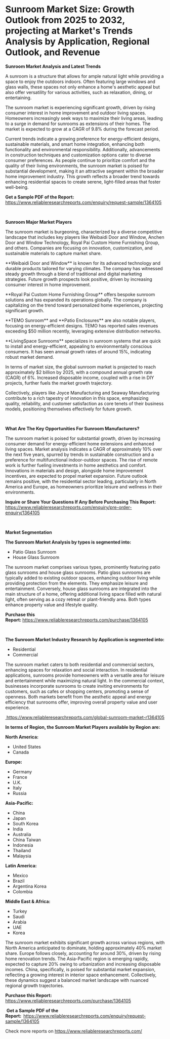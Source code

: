 <p><h1>Sunroom Market Size: Growth Outlook from 2025 to 2032, projecting at Market's Trends Analysis by Application, Regional Outlook, and Revenue</h1></p><p><strong>Sunroom Market Analysis and Latest Trends</strong></p>
<p><p>A sunroom is a structure that allows for ample natural light while providing a space to enjoy the outdoors indoors. Often featuring large windows and glass walls, these spaces not only enhance a home's aesthetic appeal but also offer versatility for various activities, such as relaxation, dining, or entertaining. </p><p>The sunroom market is experiencing significant growth, driven by rising consumer interest in home improvement and outdoor living spaces. Homeowners increasingly seek ways to maximize their living areas, leading to a surge in demand for sunrooms as extensions of their homes. The market is expected to grow at a CAGR of 9.8% during the forecast period. </p><p>Current trends indicate a growing preference for energy-efficient designs, sustainable materials, and smart home integration, enhancing both functionality and environmental responsibility. Additionally, advancements in construction techniques and customization options cater to diverse consumer preferences. As people continue to prioritize comfort and the quality of their living environments, the sunroom market is poised for substantial development, making it an attractive segment within the broader home improvement industry. This growth reflects a broader trend towards enhancing residential spaces to create serene, light-filled areas that foster well-being.</p></p>
<p><strong>Get a Sample PDF of the Report:&nbsp;</strong> <a href="https://www.reliableresearchreports.com/enquiry/request-sample/1364105?utm_campaign=2251&utm_medium=2&utm_source=Github&utm_content=ia&utm_term=04042025&utm_id=sunroom">https://www.reliableresearchreports.com/enquiry/request-sample/1364105</a></p>
<p>&nbsp;</p>
<p><strong>Sunroom Major Market Players</strong></p>
<p><p>The sunroom market is burgeoning, characterized by a diverse competitive landscape that includes key players like Weibaidi Door and Window, Anchen Door and Window Technology, Royal Pai Custom Home Furnishing Group, and others. Companies are focusing on innovation, customization, and sustainable materials to capture market share.</p><p>**Weibaidi Door and Window** is known for its advanced technology and durable products tailored for varying climates. The company has witnessed steady growth through a blend of traditional and digital marketing strategies. Future growth prospects look positive, driven by increasing consumer interest in home improvement.</p><p>**Royal Pai Custom Home Furnishing Group** offers bespoke sunroom solutions and has expanded its operations globally. The company is capitalizing on the trend toward personalized home experiences, projecting significant growth. </p><p>**TEMO Sunroom** and **Patio Enclosures** are also notable players, focusing on energy-efficient designs. TEMO has reported sales revenues exceeding $50 million recently, leveraging extensive distribution networks. </p><p>**LivingSpace Sunrooms** specializes in sunroom systems that are quick to install and energy-efficient, appealing to environmentally conscious consumers. It has seen annual growth rates of around 15%, indicating robust market demand.</p><p>In terms of market size, the global sunroom market is projected to reach approximately $2 billion by 2025, with a compound annual growth rate (CAGR) of 6%. Increased disposable income, coupled with a rise in DIY projects, further fuels the market growth trajectory.</p><p>Collectively, players like Joyce Manufacturing and Seaway Manufacturing contribute to a rich tapestry of innovation in this space, emphasizing quality, reliability, and customer satisfaction as core tenets of their business models, positioning themselves effectively for future growth.</p></p>
<p>&nbsp;</p>
<p><strong>What Are The Key Opportunities For Sunroom Manufacturers?</strong></p>
<p><p>The sunroom market is poised for substantial growth, driven by increasing consumer demand for energy-efficient home extensions and enhanced living spaces. Market analysis indicates a CAGR of approximately 10% over the next five years, spurred by trends in sustainable construction and a preference for multifunctional indoor-outdoor spaces. The rise of remote work is further fueling investments in home aesthetics and comfort. Innovations in materials and design, alongside home improvement incentives, are expected to propel market expansion. Future outlook remains positive, with the residential sector leading, particularly in North America and Europe, as homeowners prioritize leisure and wellness in their environments.</p></p>
<p><strong>Inquire or Share Your Questions If Any Before Purchasing This Report:</strong> <a href="https://www.reliableresearchreports.com/enquiry/pre-order-enquiry/1364105?utm_campaign=2251&utm_medium=2&utm_source=Github&utm_content=ia&utm_term=04042025&utm_id=sunroom">https://www.reliableresearchreports.com/enquiry/pre-order-enquiry/1364105</a></p>
<p>&nbsp;</p>
<p><strong>Market Segmentation</strong></p>
<p><strong>The Sunroom Market Analysis by types is segmented into:</strong></p>
<p><ul><li>Patio Glass Sunroom</li><li>House Glass Sunroom</li></ul></p>
<p><p>The sunroom market comprises various types, prominently featuring patio glass sunrooms and house glass sunrooms. Patio glass sunrooms are typically added to existing outdoor spaces, enhancing outdoor living while providing protection from the elements. They emphasize leisure and entertainment. Conversely, house glass sunrooms are integrated into the main structure of a home, offering additional living space filled with natural light, often serving as a cozy retreat or plant-friendly area. Both types enhance property value and lifestyle quality.</p></p>
<p><strong>Purchase this Report:&nbsp;</strong><a href="https://www.reliableresearchreports.com/purchase/1364105?utm_campaign=2251&utm_medium=2&utm_source=Github&utm_content=ia&utm_term=04042025&utm_id=sunroom">https://www.reliableresearchreports.com/purchase/1364105</a></p>
<p>&nbsp;</p>
<p><strong>The Sunroom Market Industry Research by Application is segmented into:</strong></p>
<p><ul><li>Residential</li><li>Commercial</li></ul></p>
<p><p>The sunroom market caters to both residential and commercial sectors, enhancing spaces for relaxation and social interaction. In residential applications, sunrooms provide homeowners with a versatile area for leisure and entertainment while maximizing natural light. In the commercial context, businesses incorporate sunrooms to create inviting environments for customers, such as cafes or shopping centers, promoting a sense of openness. Both markets benefit from the aesthetic appeal and energy efficiency that sunrooms offer, improving overall property value and user experience.</p></p>
<p><a href="https://www.reliableresearchreports.com/global-sunroom-market-r1364105?utm_campaign=2251&utm_medium=2&utm_source=Github&utm_content=ia&utm_term=04042025&utm_id=sunroom">&nbsp;https://www.reliableresearchreports.com/global-sunroom-market-r1364105</a></p>
<p><strong>In terms of Region, the Sunroom Market Players available by Region are:</strong></p>
<p>
    <p> <strong> North America: </strong>
        <ul>
            <li>United States</li>
            <li>Canada</li>
        </ul>
        </p> 
    <p> <strong> Europe: </strong>
        <ul>
            <li>Germany</li>
            <li>France</li>
            <li>U.K.</li>
            <li>Italy</li>
            <li>Russia</li>
        </ul>
        </p> 
    <p> <strong> Asia-Pacific: </strong>
        <ul>
            <li>China</li>
            <li>Japan</li>
            <li>South Korea</li>
            <li>India</li>
            <li>Australia</li>
            <li>China Taiwan</li>
            <li>Indonesia</li>
            <li>Thailand</li>
            <li>Malaysia</li>
        </ul>
        </p> 
    <p> <strong> Latin America: </strong>
        <ul>
            <li>Mexico</li>
            <li>Brazil</li>
            <li>Argentina Korea</li>
            <li>Colombia</li>
        </ul>
        </p> 
    <p> <strong> Middle East & Africa: </strong>
        <ul>
            <li>Turkey</li>
            <li>Saudi</li>
            <li>Arabia</li>
            <li>UAE</li>
            <li>Korea</li>
        </ul>
    </p>
    </p>
<p><p>The sunroom market exhibits significant growth across various regions, with North America anticipated to dominate, holding approximately 40% market share. Europe follows closely, accounting for around 30%, driven by rising home renovation trends. The Asia-Pacific region is emerging rapidly, expected to capture 20% owing to urbanization and increasing disposable incomes. China, specifically, is poised for substantial market expansion, reflecting a growing interest in interior space enhancement. Collectively, these dynamics suggest a balanced market landscape with nuanced regional growth trajectories.</p></p>
<p><strong>Purchase this Report: </strong><a href="https://www.reliableresearchreports.com/purchase/1364105?utm_campaign=2251&utm_medium=2&utm_source=Github&utm_content=ia&utm_term=04042025&utm_id=sunroom">https://www.reliableresearchreports.com/purchase/1364105</a></p>
<p>&nbsp;<strong>Get a Sample PDF of the Report:&nbsp;&nbsp;</strong><a href="https://www.reliableresearchreports.com/enquiry/request-sample/1364105?utm_campaign=2251&utm_medium=2&utm_source=Github&utm_content=ia&utm_term=04042025&utm_id=sunroom">https://www.reliableresearchreports.com/enquiry/request-sample/1364105</a></p>
<p><strong></strong></p>
<p>Check more reports on <a href="https://www.reliableresearchreports.com/?utm_campaign=2251&utm_medium=2&utm_source=Github&utm_content=ia&utm_term=04042025&utm_id=sunroom">https://www.reliableresearchreports.com/</a></p>